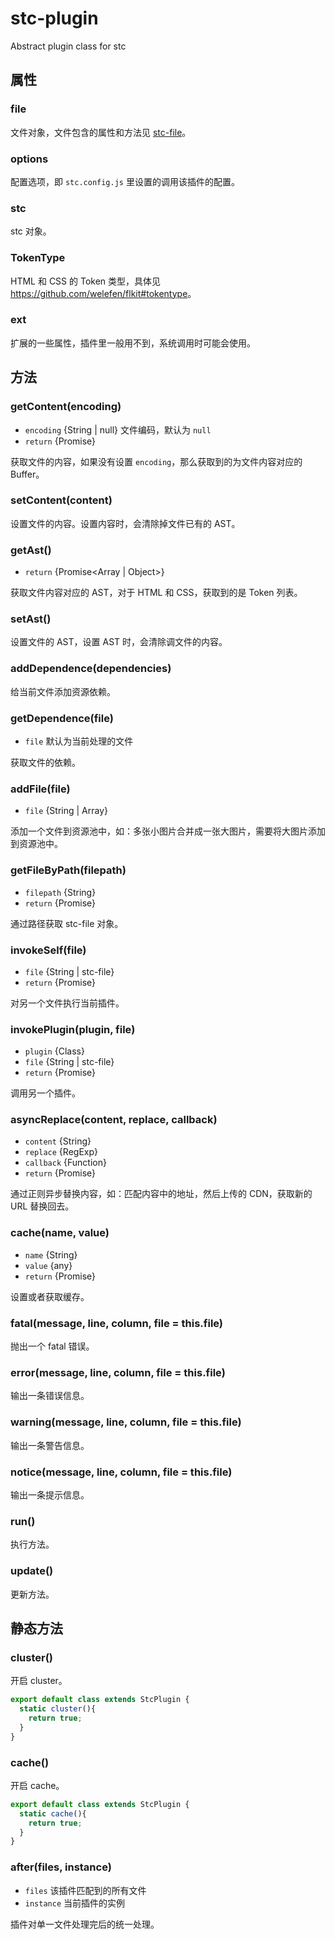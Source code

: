 # stc-plugin

Abstract plugin class for stc

## 属性

### file

文件对象，文件包含的属性和方法见 [stc-file](https://github.com/stcjs/stc-file)。

### options

配置选项，即 `stc.config.js` 里设置的调用该插件的配置。

### stc

stc 对象。

### TokenType

HTML 和 CSS 的 Token 类型，具体见 <https://github.com/welefen/flkit#tokentype>。

### ext

扩展的一些属性，插件里一般用不到，系统调用时可能会使用。

## 方法

### getContent(encoding)

* `encoding` {String | null} 文件编码，默认为 `null`
* `return` {Promise<String>}

获取文件的内容，如果没有设置 `encoding`，那么获取到的为文件内容对应的 Buffer。

### setContent(content)

设置文件的内容。设置内容时，会清除掉文件已有的 AST。

### getAst()

* `return` {Promise<Array | Object>}

获取文件内容对应的 AST，对于 HTML 和 CSS，获取到的是 Token 列表。

### setAst()

设置文件的 AST，设置 AST 时，会清除调文件的内容。

### addDependence(dependencies)

给当前文件添加资源依赖。

### getDependence(file)

* `file` 默认为当前处理的文件

获取文件的依赖。

### addFile(file)

* `file` {String | Array}

添加一个文件到资源池中，如：多张小图片合并成一张大图片，需要将大图片添加到资源池中。

### getFileByPath(filepath)

* `filepath` {String}
* `return` {Promise<stc-file>}

通过路径获取 stc-file 对象。

### invokeSelf(file)

* `file` {String | stc-file}
* `return` {Promise<any>}

对另一个文件执行当前插件。

### invokePlugin(plugin, file)

* `plugin` {Class}
* `file` {String | stc-file}
* `return` {Promise<any>}

调用另一个插件。

### asyncReplace(content, replace, callback)

* `content` {String}
* `replace` {RegExp}
* `callback` {Function}
* `return` {Promise<String>}

通过正则异步替换内容，如：匹配内容中的地址，然后上传的 CDN，获取新的 URL 替换回去。

### cache(name, value)

* `name` {String}
* `value` {any}
* `return` {Promise<any>}

设置或者获取缓存。

### fatal(message, line, column, file = this.file)

抛出一个 fatal 错误。

### error(message, line, column, file = this.file)

输出一条错误信息。

### warning(message, line, column, file = this.file)

输出一条警告信息。

### notice(message, line, column, file = this.file)

输出一条提示信息。

### run()

执行方法。

### update()

更新方法。

## 静态方法

### cluster()

开启 cluster。

```js
export default class extends StcPlugin {
  static cluster(){
    return true;
  }
}
```

### cache()

开启 cache。

```js
export default class extends StcPlugin {
  static cache(){
    return true;
  }
}
```

### after(files, instance)

* `files` 该插件匹配到的所有文件
* `instance` 当前插件的实例

插件对单一文件处理完后的统一处理。


